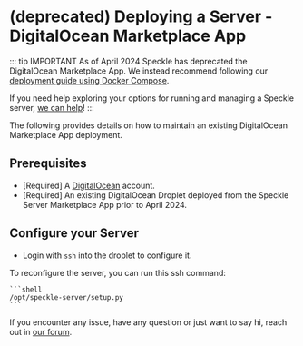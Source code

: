 # (deprecated) Deploying a Server - DigitalOcean Marketplace App

::: tip IMPORTANT
As of April 2024 Speckle has deprecated the DigitalOcean Marketplace App. We instead recommend following our [deployment guide using Docker Compose](./server-manualsetup.md).

If you need help exploring your options for running and managing a Speckle server, [we can help](https://speckle.systems/pricing/)!
:::

The following provides details on how to maintain an existing DigitalOcean Marketplace App deployment.

## Prerequisites

- [Required] A [DigitalOcean](https://www.digitalocean.com/) account.
- [Required] An existing DigitalOcean Droplet deployed from the Speckle Server Marketplace App prior to April 2024.

## Configure your Server

- Login with `ssh` into the droplet to configure it.

To reconfigure the server, you can run this ssh command:

    ```shell
    /opt/speckle-server/setup.py
    ```

If you encounter any issue, have any question or just want to say hi, reach out in [our forum](https://speckle.community/).
